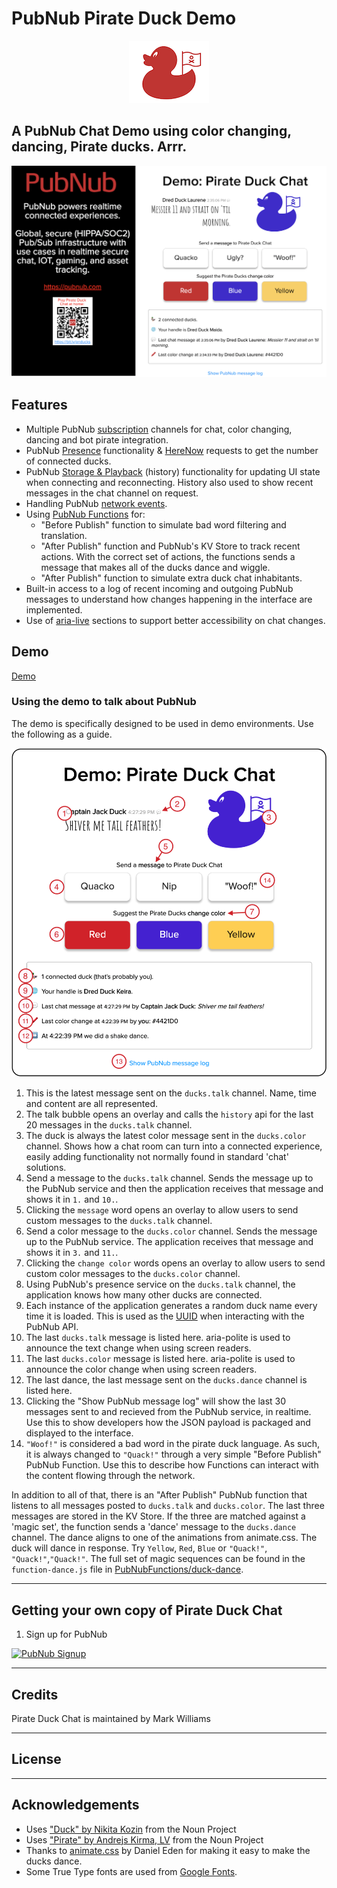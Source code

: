 PubNub Pirate Duck Demo
============

<p align="center">
<img src="readme_images/red_duck.png" width=128 height=100>
<h2>A PubNub Chat Demo using color changing, dancing, Pirate ducks. Arrr. </h2>
<img src="readme_images/pirate_duck_screen_shot.png">
</p>

## Features
- Multiple PubNub [subscription](https://www.pubnub.com/docs/web-javascript/features-matrix#subscribe?devrel_gh=pirate-duck-demo) channels for chat, color changing, dancing and bot pirate integration.
- PubNub [Presence](https://www.pubnub.com/docs/web-javascript/presence?devrel_gh=pirate-duck-demo) functionality & [HereNow](https://www.pubnub.com/docs/web-javascript/presence#here_now?devrel_gh=pirate-duck-demo) requests to get the number of connected ducks.
- PubNub [Storage & Playback](https://www.pubnub.com/docs/web-javascript/storage-and-history?devrel_gh=pirate-duck-demo) (history) functionality for updating UI state when connecting and reconnecting. History also used to show recent messages in the chat channel on request.
- Handling PubNub [network events](https://www.pubnub.com/docs/web-javascript/status-events?devrel_gh=pirate-duck-demo).
- Using [PubNub Functions](https://www.pubnub.com/docs/blocks/function-types?devrel_gh=pirate-duck-demo) for:
  - "Before Publish" function to simulate bad word filtering and translation.
  - "After Publish" function and PubNub's KV Store to track recent actions. With the correct set of actions, the functions sends a message that makes all of the ducks dance and wiggle.
  - "After Publish" function to simulate extra duck chat inhabitants.
- Built-in access to a log of recent incoming and outgoing PubNub messages to understand how changes happening in the interface are implemented.
- Use of [aria-live](https://developer.mozilla.org/en-US/docs/Web/Accessibility/ARIA/ARIA_Live_Regions) sections to support better accessibility on chat changes.

## Demo
[Demo](https://mdfw.github.io/PubNubDucks/)

### Using the demo to talk about PubNub
The demo is specifically designed to be used in demo environments. Use the following as a guide.

![Marked up demo screenshot](readme_images/how-to-use-duck-chat-to-talk-about-pubnub-bordered.png)
1. This is the latest message sent on the `ducks.talk` channel. Name, time and content are all represented.
2. The talk bubble opens an overlay and calls the `history` api for the last 20 messages in the `ducks.talk` channel.
3. The duck is always the latest color message sent in the `ducks.color` channel. Shows how a chat room can turn into a connected experience, easily adding functionality not normally found in standard 'chat' solutions. 
4. Send a message to the `ducks.talk` channel. Sends the message up to the PubNub service and then the application receives that message and shows it in `1.` and `10.`.
5. Clicking the `message` word opens an overlay to allow users to send custom messages to the `ducks.talk` channel.
6. Send a color message to the `ducks.color` channel. Sends the message up to the PubNub service. The application receives that message and shows it in `3.` and `11.`.
7. Clicking the `change color` words opens an overlay to allow users to send custom color messages to the `ducks.color` channel.
8. Using PubNub's presence service on the `ducks.talk` channel, the application knows how many other ducks are connected. 
9. Each instance of the application generates a random duck name every time it is loaded. This is used as the [UUID](https://www.pubnub.com/docs/web-javascript/api-reference-configuration#uuid?devrel_gh=pirate-duck-demo) when interacting with the PubNub API.
10. The last `ducks.talk` message is listed here. aria-polite is used to announce the text change when using screen readers.
11. The last `ducks.color` message is listed here. aria-polite is used to announce the color change when using screen readers.
12. The last dance, the last message sent on the `ducks.dance` channel is listed here.
13. Clicking the "Show PubNub message log" will show the last 30 messages sent to and recieved from the PubNub service, in realtime. Use this to show developers how the JSON payload is packaged and displayed to the interface.
14. `"Woof!"` is considered a bad word in the pirate duck language. As such, it is always changed to `"Quack!"` through a very simple "Before Publish" PubNub Function. Use this to describe how Functions can interact with the content flowing through the network.

In addition to all of that, there is an "After Publish" PubNub function that listens to all messages posted to `ducks.talk` and `ducks.color`. The last three messages are stored in the KV Store. If the three are matched against a 'magic set', the function sends a 'dance' message to the `ducks.dance` channel. The dance aligns to one of the animations from animate.css. The duck will dance in response. Try `Yellow`, `Red`, `Blue` or `"Quack!"`, `"Quack!"`,`"Quack!"`. The full set of magic sequences can be found in the `function-dance.js` file in [PubNubFunctions/duck-dance](https://github.com/mdfw/PubNubDucks/tree/master/PubNubFunctions/duck-dance).

---
## Getting your own copy of Pirate Duck Chat
1. Sign up for PubNub
<a href="https://dashboard.pubnub.com/signup?devrel_gh=pirate-duck-demo">
    <img alt="PubNub Signup" src="https://i.imgur.com/og5DDjf.png" width=260 height=97/>
</a>

---
## Credits
Pirate Duck Chat is maintained by Mark Williams

---
## License

---
## Acknowledgements
* Uses ["Duck" by Nikita Kozin](https://thenounproject.com/icon/945625/) from the Noun Project 
* Uses ["Pirate" by Andrejs Kirma, LV](https://thenounproject.com/icon/1263137/) from the Noun Project
* Thanks to [animate.css](https://github.com/daneden/animate.css) by Daniel Eden for making it easy to make the ducks dance.
* Some True Type fonts are used from [Google Fonts](https://fonts.google.com).